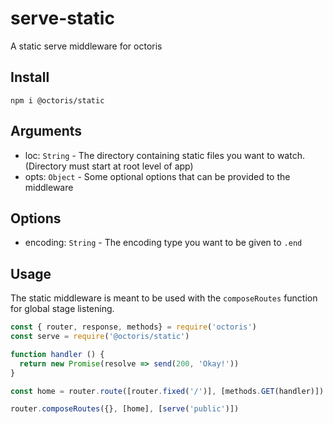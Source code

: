 # serve-static

A static serve middleware for octoris

## Install

```cli
npm i @octoris/static
```

## Arguments

- loc: `String` - The directory containing static files you want to watch. (Directory must start at root level of app)
- opts: `Object` - Some optional options that can be provided to the middleware

## Options

- encoding: `String` - The encoding type you want to be given to `.end`

## Usage

The static middleware is meant to be used with the `composeRoutes` function for global stage listening.

```js
const { router, response, methods} = require('octoris')
const serve = require('@octoris/static')

function handler () {
  return new Promise(resolve => send(200, 'Okay!'))
}

const home = router.route([router.fixed('/')], [methods.GET(handler)])

router.composeRoutes({}, [home], [serve('public')])
```
